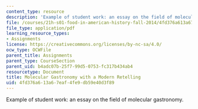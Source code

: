 ```yaml
---
content_type: resource
description: 'Example of student work: an essay on the field of molecular gastronomy.'
file: /courses/21h-s01-food-in-american-history-fall-2014/4fd376a613a67eaf4fe9db59e40d3f89_MIT21H_S01F14_FinPa-MolGa.pdf
file_type: application/pdf
learning_resource_types:
- Assignments
license: https://creativecommons.org/licenses/by-nc-sa/4.0/
ocw_type: OCWFile
parent_title: Assignments
parent_type: CourseSection
parent_uid: b4adc07b-25f7-99d5-0753-fc317b434ab4
resourcetype: Document
title: Molecular Gastronomy with a Modern Retelling
uid: 4fd376a6-13a6-7eaf-4fe9-db59e40d3f89
---
```

Example of student work: an essay on the field of molecular gastronomy.